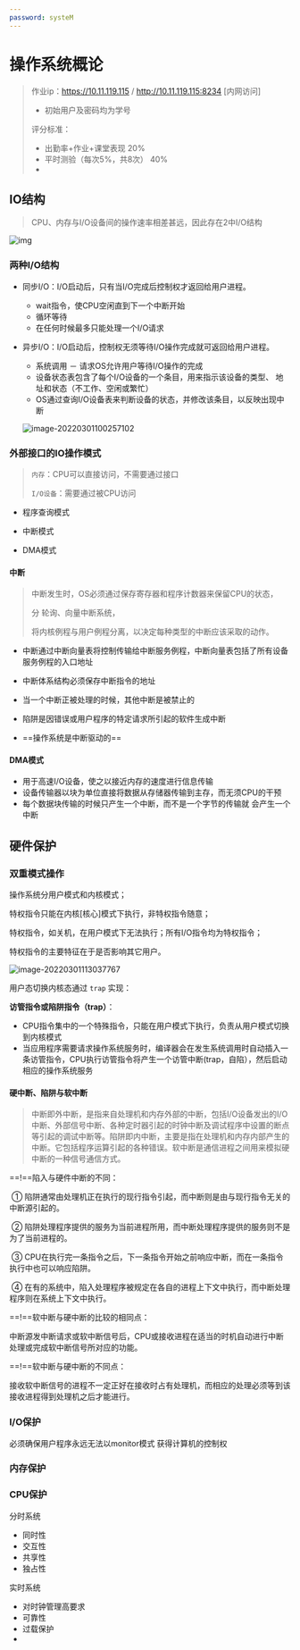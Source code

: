 ```yaml
---
password: systeM
---
```


# 操作系统概论

> 作业ip：https://10.11.119.115 / http://10.11.119.115:8234 [内网访问]
>
> - 初始用户及密码均为学号
>
> 评分标准：
>
> - 出勤率+作业+课堂表现     20%
> - 平时测验（每次5%，共8次） 40%
> - 

## IO结构

> CPU、内存与I/O设备间的操作速率相差甚远，因此存在2中I/O结构

![img](https://gitee.com/yzketx/image-markdown/raw/master/img/202203011048058.png)

### 两种I/O结构

- 同步I/O：I/O启动后，只有当I/O完成后控制权才返回给用户进程。

  - wait指令，使CPU空闲直到下一个中断开始
  - 循环等待
  - 在任何时候最多只能处理一个I/O请求

- 异步I/O：I/O启动后，控制权无须等待I/O操作完成就可返回给用户进程。

  - 系统调用 － 请求OS允许用户等待I/O操作的完成
  - 设备状态表包含了每个I/O设备的一个条目，用来指示该设备的类型、 地址和状态（不工作、空闲或繁忙）
  - OS通过查询I/O设备表来判断设备的状态，并修改该条目，以反映出现中断

  ![image-20220301100257102](https://gitee.com/yzketx/image-markdown/raw/master/img/202203011003197.png)

### 外部接口的IO操作模式

> `内存`：CPU可以直接访问，不需要通过接口
>
> `I/O设备`：需要通过被CPU访问

- 程序查询模式

- 中断模式

- DMA模式

#### 中断

> 中断发生时，OS必须通过保存寄存器和程序计数器来保留CPU的状态，
>
> 分 轮询、向量中断系统，
>
> 将内核例程与用户例程分离，以决定每种类型的中断应该采取的动作。

- 中断通过中断向量表将控制传输给中断服务例程，中断向量表包括了所有设备服务例程的入口地址

- 中断体系结构必须保存中断指令的地址

- 当一个中断正被处理的时候，其他中断是被禁止的

- 陷阱是因错误或用户程序的特定请求所引起的软件生成中断

-  ==操作系统是中断驱动的==

#### DMA模式

- 用于高速I/O设备，使之以接近内存的速度进行信息传输
- 设备传输器以块为单位直接将数据从存储器传输到主存，而无须CPU的干预
- 每个数据块传输的时候只产生一个中断，而不是一个字节的传输就 会产生一个中断

## 硬件保护

### 双重模式操作

操作系统分用户模式和内核模式；

特权指令只能在内核[核心]模式下执行，非特权指令随意；

特权指令，如关机，在用户模式下无法执行；所有I/O指令均为特权指令；

特权指令的主要特征在于是否影响其它用户。

![image-20220301113037767](https://gitee.com/yzketx/image-markdown/raw/master/img/202203011130496.png)



用户态切换内核态通过 `trap` 实现：

**访管指令或陷阱指令（trap）**：

- CPU指令集中的一个特殊指令，只能在用户模式下执行，负责从用户模式切换到内核模式
- 当应用程序需要请求操作系统服务时，编译器会在发生系统调用时自动插入一条访管指令，CPU执行访管指令将产生一个访管中断(trap，自陷），然后启动相应的操作系统服务

#### 硬中断、陷阱与软中断

> 中断即外中断，是指来自处理机和内存外部的中断，包括I/O设备发出的I/O中断、外部信号中断、各种定时器引起的时钟中断及调试程序中设置的断点等引起的调试中断等。陷阱即内中断，主要是指在处理机和内存内部产生的中断。它包括程序运算引起的各种错误。软中断是通信进程之间用来模拟硬中断的一种信号通信方式。

==!==陷入与硬件中断的不同：

​	① 陷阱通常由处理机正在执行的现行指令引起，而中断则是由与现行指令无关的中断源引起的。

​	② 陷阱处理程序提供的服务为当前进程所用，而中断处理程序提供的服务则不是为了当前进程的。

​	③ CPU在执行完一条指令之后，下一条指令开始之前响应中断，而在一条指令执行中也可以响应陷阱。

​	④ 在有的系统中，陷入处理程序被规定在各自的进程上下文中执行，而中断处理程序则在系统上下文中执行。

==!==软中断与硬中断的比较的相同点：

​	中断源发中断请求或软中断信号后，CPU或接收进程在适当的时机自动进行中断处理或完成软中断信号所对应的功能。

==!==软中断与硬中断的不同点：

​	接收软中断信号的进程不一定正好在接收时占有处理机，而相应的处理必须等到该接收进程得到处理机之后才能进行。

### I/O保护

必须确保用户程序永远无法以monitor模式 获得计算机的控制权

### 内存保护



### CPU保护





分时系统

- 同时性
- 交互性
- 共享性
- 独占性



实时系统

- 对时钟管理高要求
- 可靠性
- 过载保护
- 
